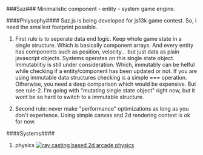 ###Saz###
Minimalistic component - entity - system game engine.

####Phlysophy####
Saz.js is being developed for js13k game contest. So, i need the smallest footprint possible. 

1. First rule is to seperate data end logic. Keep whole game state in a single structure. Which is basically component arrays. And every entity has components such as position, velocity... but just data as plain javascript objects. Systems operates on this single state object. 
Immutablitiy is still under consideration. Which, immutably can be helful while checking if a entity/component has been updated or not. If you are using immutable data structures checking is a simple === operation. Otherwise, you need a deep comparison which would be expensive. 
But see rule-2. I'm going with "mutating single state object" right now, but it wont be so hard to switch to a immutable structure. 

2. Second rule: never make "performance" optimizations as long as you don't experience. Using simple canvas and 2d rendering context is ok for now. 

####Systems####

1. physics [![ray casting based 2d arcade physics](https://img.youtube.com/vi/ApUAultbLn4/0.jpg)](https://www.youtube.com/watch?v=ApUAultbLn4)